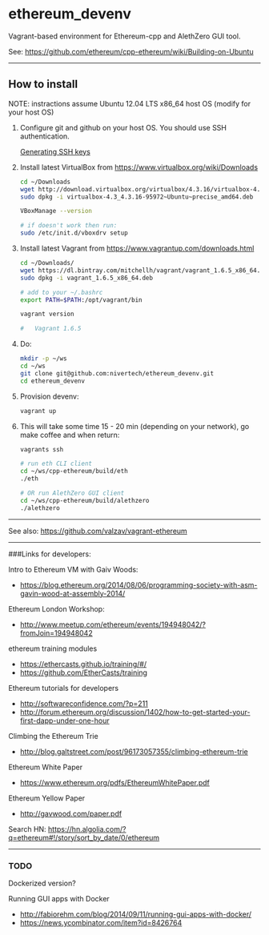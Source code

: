 ethereum_devenv
===============

Vagrant-based environment for Ethereum-cpp and AlethZero GUI tool.

See:
https://github.com/ethereum/cpp-ethereum/wiki/Building-on-Ubuntu

----------------------------------------------------------------------------------------------

## How to install

NOTE: instractions assume Ubuntu 12.04 LTS x86_64 host OS (modify for your host OS)

1. Configure git and github on your host OS. You should use SSH authentication.

    [Generating SSH keys](https://help.github.com/articles/generating-ssh-keys)


2. Install latest VirtualBox from https://www.virtualbox.org/wiki/Downloads
    ``` bash
    cd ~/Downloads
	wget http://download.virtualbox.org/virtualbox/4.3.16/virtualbox-4.3_4.3.16-95972~Ubuntu~precise_amd64.deb
	sudo dpkg -i virtualbox-4.3_4.3.16-95972~Ubuntu~precise_amd64.deb

	VBoxManage --version

	# if doesn't work then run:
	sudo /etc/init.d/vboxdrv setup
    ```

3. Install latest Vagrant from https://www.vagrantup.com/downloads.html
    ``` bash
	cd ~/Downloads/
	wget https://dl.bintray.com/mitchellh/vagrant/vagrant_1.6.5_x86_64.deb
	sudo dpkg -i vagrant_1.6.5_x86_64.deb

	# add to your ~/.bashrc
	export PATH=$PATH:/opt/vagrant/bin

	vagrant version

	#	Vagrant 1.6.5
    ```

4. Do:

    ``` bash
    mkdir -p ~/ws
    cd ~/ws
    git clone git@github.com:nivertech/ethereum_devenv.git
    cd ethereum_devenv
    ```    

6. Provision devenv:
    ``` bash
    vagrant up
    ```

7. This will take some time 15 - 20 min (depending on your network), go make coffee and when return:
	``` bash
	vagrants ssh

	# run eth CLI client
	cd ~/ws/cpp-ethereum/build/eth
	./eth

	# OR run AlethZero GUI client
	cd ~/ws/cpp-ethereum/build/alethzero
	./alethzero
	```

--------------------------------------------------------------

See also: https://github.com/valzav/vagrant-ethereum

--------------------------------------------------------------

###Links for developers:

Intro to Ethereum VM with Gaiv Woods:
- https://blog.ethereum.org/2014/08/06/programming-society-with-asm-gavin-wood-at-assembly-2014/

Ethereum London Workshop:
- http://www.meetup.com/ethereum/events/194948042/?fromJoin=194948042

ethereum training modules
- https://ethercasts.github.io/training/#/
- https://github.com/EtherCasts/training

Ethereum tutorials for developers
- http://softwareconfidence.com/?p=211
- http://forum.ethereum.org/discussion/1402/how-to-get-started-your-first-dapp-under-one-hour

Climbing the Ethereum Trie
- http://blog.galtstreet.com/post/96173057355/climbing-ethereum-trie
 

Ethereum White Paper
- https://www.ethereum.org/pdfs/EthereumWhitePaper.pdf

Ethereum Yellow Paper
- http://gavwood.com/paper.pdf



Search HN:
https://hn.algolia.com/?q=ethereum#!/story/sort_by_date/0/ethereum

--------------------------------------------------------------

### TODO

Dockerized version?

Running GUI apps with Docker
- http://fabiorehm.com/blog/2014/09/11/running-gui-apps-with-docker/
- https://news.ycombinator.com/item?id=8426764

